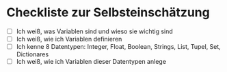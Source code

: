 # Checkliste zur Selbsteinschätzung
- [ ] Ich weiß, was Variablen sind und wieso sie wichtig sind
- [ ] Ich weiß, wie ich Variablen definieren
- [ ] Ich kenne 8 Datentypen: Integer, Float, Boolean, Strings, List, Tupel, Set, Dictionares
- [ ] Ich weiß, wie ich Variablen dieser Datentypen anlege